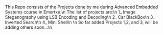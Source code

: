 This Repo consists of the Projects done by me during Advanced Embedded Systems course in Emertxe.\n
The list of projects are:\n
    1_ Image Steganography using LSB Encoding and Decoding\n
    2_ Car BlackBox\n
    3_ Inverted Search\n
    4_ Mini Shell\n
\n
So far added Projects 1,2, and 3, will be adding others soon...\n
